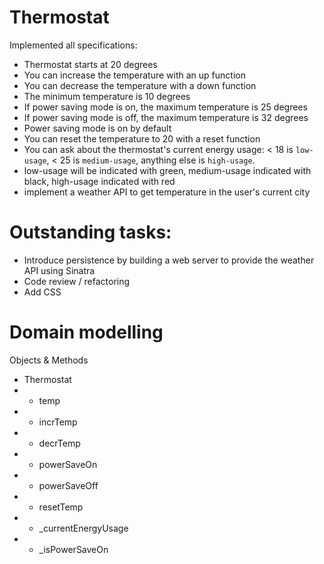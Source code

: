 # Thermostat

Implemented all specifications:

* Thermostat starts at 20 degrees
* You can increase the temperature with an up function
* You can decrease the temperature with a down function
* The minimum temperature is 10 degrees
* If power saving mode is on, the maximum temperature is 25 degrees
* If power saving mode is off, the maximum temperature is 32 degrees
* Power saving mode is on by default
* You can reset the temperature to 20 with a reset function
* You can ask about the thermostat's current energy usage: < 18 is `low-usage`, < 25 is `medium-usage`, anything else is `high-usage`.
* low-usage will be indicated with green, medium-usage indicated with black, high-usage indicated with red
* implement a weather API to get temperature in the user's current city

# Outstanding tasks: 
* Introduce persistence by building a web server to provide the weather API using Sinatra
* Code review / refactoring
* Add CSS 

# Domain modelling

Objects & Methods
* Thermostat     
* * temp
* * incrTemp
* * decrTemp
* * powerSaveOn
* * powerSaveOff
* * resetTemp
* * _currentEnergyUsage
* * _isPowerSaveOn
